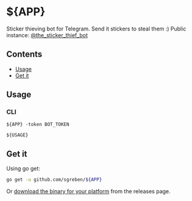 # ${APP}

Sticker thieving bot for Telegram. Send it stickers to steal them :) Public instance: [@the_sticker_thief_bot](https://t.me/the_sticker_thief_bot)

## Contents

- [Usage](#usage)
- [Get it](#get-it)

## Usage

### CLI

```text
${APP} -token BOT_TOKEN

${USAGE}
```

## Get it

Using go get:

```bash
go get -u github.com/sgreben/${APP}
```

Or [download the binary for your platform](https://github.com/sgreben/${APP}/releases/latest) from the releases page.
